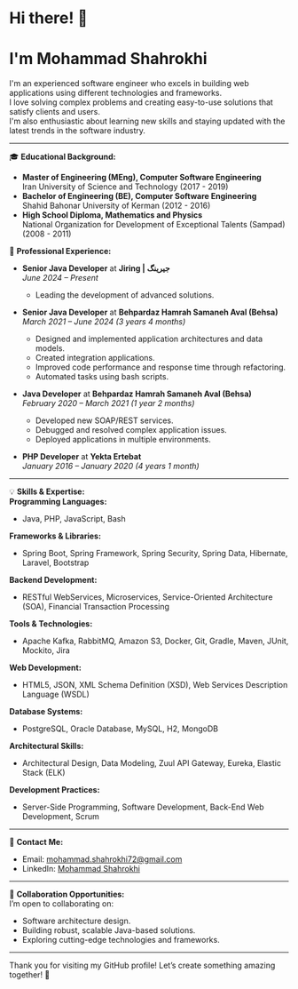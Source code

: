 # Hi there! 👋 
# I'm Mohammad Shahrokhi

I'm an experienced software engineer who excels in building web applications using different technologies and frameworks.  
I love solving complex problems and creating easy-to-use solutions that satisfy clients and users.  
I'm also enthusiastic about learning new skills and staying updated with the latest trends in the software industry.

---

🎓 **Educational Background:**  
- **Master of Engineering (MEng), Computer Software Engineering**  
  Iran University of Science and Technology (2017 - 2019)  
- **Bachelor of Engineering (BE), Computer Software Engineering**  
  Shahid Bahonar University of Kerman (2012 - 2016)  
- **High School Diploma, Mathematics and Physics**  
  National Organization for Development of Exceptional Talents (Sampad) (2008 - 2011)  

💼 **Professional Experience:**  
- **Senior Java Developer** at **Jiring | جیرینگ**  
  *June 2024 – Present*  
  - Leading the development of advanced solutions.  

- **Senior Java Developer** at **Behpardaz Hamrah Samaneh Aval (Behsa)**  
  *March 2021 – June 2024 (3 years 4 months)*  
  - Designed and implemented application architectures and data models.  
  - Created integration applications.  
  - Improved code performance and response time through refactoring.  
  - Automated tasks using bash scripts.  

- **Java Developer** at **Behpardaz Hamrah Samaneh Aval (Behsa)**  
  *February 2020 – March 2021 (1 year 2 months)*  
  - Developed new SOAP/REST services.  
  - Debugged and resolved complex application issues.  
  - Deployed applications in multiple environments.  

- **PHP Developer** at **Yekta Ertebat**  
  *January 2016 – January 2020 (4 years 1 month)*  

---

💡 **Skills & Expertise:**  
**Programming Languages:**  
- Java, PHP, JavaScript, Bash  

**Frameworks & Libraries:**  
- Spring Boot, Spring Framework, Spring Security, Spring Data, Hibernate, Laravel, Bootstrap  

**Backend Development:**  
- RESTful WebServices, Microservices, Service-Oriented Architecture (SOA), Financial Transaction Processing  

**Tools & Technologies:**  
- Apache Kafka, RabbitMQ, Amazon S3, Docker, Git, Gradle, Maven, JUnit, Mockito, Jira  

**Web Development:**  
- HTML5, JSON, XML Schema Definition (XSD), Web Services Description Language (WSDL)  

**Database Systems:**  
- PostgreSQL, Oracle Database, MySQL, H2, MongoDB  

**Architectural Skills:**  
- Architectural Design, Data Modeling, Zuul API Gateway, Eureka, Elastic Stack (ELK)  

**Development Practices:**  
- Server-Side Programming, Software Development, Back-End Web Development, Scrum  

---

💬 **Contact Me:**  
- Email: [mohammad.shahrokhi72@gmail.com](mailto:mohammad.shahrokhi72@gmail.com)  
- LinkedIn: [Mohammad Shahrokhi](https://www.linkedin.com/in/mshahrokhi)

---

🤝 **Collaboration Opportunities:**  
I’m open to collaborating on:  
- Software architecture design.  
- Building robust, scalable Java-based solutions.  
- Exploring cutting-edge technologies and frameworks.

---

Thank you for visiting my GitHub profile! Let’s create something amazing together! 🚀
